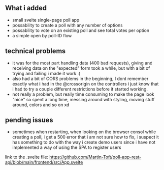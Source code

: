 ## What i added
- small svelte single-page poll app
- possability to create a poll with any number of options
- possability to vote on an existing poll and see total votes per option
- a simple open by poll-ID flow

## technical problems
- it was for the most part handling data (400 bad requests), giving and receiving data on the "expected" form took a while, but
with a bit of trying and failing i made it work :)
- also had a bit of CORS problems in the beginning, I dont remember exactly what i had in the @crossorigin on the controllers
i just know that i had to try a couple different restrictions before it started working.
- not really a problem, but really time consuming to make the page look "nice" so spent a long time, messing around with styling, moving stuff around,
colors and so on xd


## pending issues
- sometimes when restarting, when looking on the browser consol while creating a poll, i get a 500 error
that i am not sure how to fix, i suspect it has something to do with the way i create demo users since i have not implemented
a way of using the SPA to register users

link to the .svelte file:
https://github.com/Martin-Toft/poll-app-rest-api/blob/main/frontend/src/App.svelte
